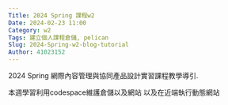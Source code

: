 ```yaml
---
Title: 2024 Spring 課程w2
Date: 2024-02-23 11:00
Category: w2
Tags: 建立個人課程倉儲, pelican
Slug: 2024-Spring-w2-blog-tutorial
Author: 41023152
---
```


2024 Spring 網際內容管理與協同產品設計實習課程教學導引.

<!-- PELICAN_END_SUMMARY -->
本週學習利用codespace維護倉儲以及網站
以及在近端執行動態網站
